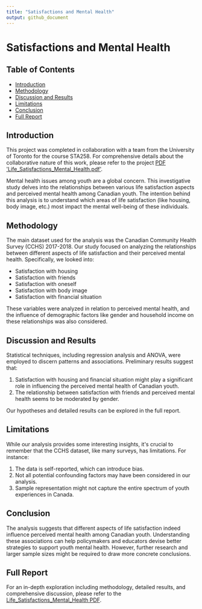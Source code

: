 ```yaml
---
title: "Satisfactions and Mental Health"
output: github_document
---
```


# Satisfactions and Mental Health

## Table of Contents
- [Introduction](#introduction)
- [Methodology](#methodology)
- [Discussion and Results](#discussion-and-results)
- [Limitations](#limitations)
- [Conclusion](#conclusion)
- [Full Report](#full-report)

## Introduction
This project was completed in collaboration with a team from the University of Toronto for the course STA258. For comprehensive details about the collaborative nature of this work, please refer to the project [PDF 'Life_Satisfactions_Mental_Health.pdf'](Life_Satisfactions_Mental_Health.pdf).

Mental health issues among youth are a global concern. This investigative study delves into the relationships between various life satisfaction aspects and perceived mental health among Canadian youth. The intention behind this analysis is to understand which areas of life satisfaction (like housing, body image, etc.) most impact the mental well-being of these individuals.

## Methodology
The main dataset used for the analysis was the Canadian Community Health Survey (CCHS) 2017-2018. Our study focused on analyzing the relationships between different aspects of life satisfaction and their perceived mental health. Specifically, we looked into:

- Satisfaction with housing
- Satisfaction with friends
- Satisfaction with oneself
- Satisfaction with body image
- Satisfaction with financial situation

These variables were analyzed in relation to perceived mental health, and the influence of demographic factors like gender and household income on these relationships was also considered.

## Discussion and Results
Statistical techniques, including regression analysis and ANOVA, were employed to discern patterns and associations. Preliminary results suggest that:

1. Satisfaction with housing and financial situation might play a significant role in influencing the perceived mental health of Canadian youth.
2. The relationship between satisfaction with friends and perceived mental health seems to be moderated by gender.

Our hypotheses and detailed results can be explored in the full report.

## Limitations
While our analysis provides some interesting insights, it's crucial to remember that the CCHS dataset, like many surveys, has limitations. For instance:

1. The data is self-reported, which can introduce bias.
2. Not all potential confounding factors may have been considered in our analysis.
3. Sample representation might not capture the entire spectrum of youth experiences in Canada.

## Conclusion
The analysis suggests that different aspects of life satisfaction indeed influence perceived mental health among Canadian youth. Understanding these associations can help policymakers and educators devise better strategies to support youth mental health. However, further research and larger sample sizes might be required to draw more concrete conclusions.

## Full Report
For an in-depth exploration including methodology, detailed results, and comprehensive discussion, please refer to the [Life_Satisfactions_Mental_Health PDF](./Life_Satisfactions_Mental_Health.pdf).
